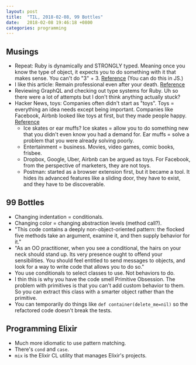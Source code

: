 ```yaml
---
layout: post
title:  "TIL, 2018-02-08, 99 Bottles"
date:   2018-02-08 19:46:18 +0800
categories: programming
---
```


## Musings

- Repeat: Ruby is dynamically and STRONGLY typed. Meaning once you know the type of object, it expects you to do something with it that makes sense. You can't do "3" + 3. [Reference](http://www.rubyfleebie.com/ruby-is-dynamically-and-strongly-typed/) (You can do this in JS.)
- I like this article: Remain professional even after your death. [Reference](http://www.rubyfleebie.com/remain-professional-even-after-your-death/)
- Reviewing GraphQL and checking out type systems for Ruby. Uh so there were a lot of attempts but I don't think anything actually stuck?
- Hacker News, toys: Companies often didn't start as "toys". Toys = everything an idea needs except being important. Companies like Facebook, Airbnb looked like toys at first, but they made people happy. [Reference](http://blog.ycombinator.com/why-toys/)
  - Ice skates or ear muffs? Ice skates = allow you to do something new that you didn't even know you had a demand for. Ear muffs = solve a problem that you were already solving poorly.
  - Entertainment = business. Movies, video games, comic books, frisbee.
  - Dropbox, Google, Uber, Airbnb can be argued as toys. For Facebook, from the perspective of marketers, they are not toys.
  - Postman: started as a browser extension first, but it became a tool. It hides its advanced features like a sliding door, they have to exist, and they have to be discoverable.

## 99 Bottles

- Changing indentation = conditionals.
- Changing color = changing abstraction levels (method call?).
- "This code contains a deeply non-object-oriented pattern: the flocked five methods take an argument, examine it, and then supply behavior for it."
- "As an OO practitioner, when you see a conditional, the hairs on your neck should stand up. Its very presence ought to offend your sensibilities. You should feel entitled to send messages to objects, and look for a way to write code that allows you to do so."
- You use conditionals to select classes to use. Not behaviors to do.
- I thin this is why you have the code smell Primitive Obsession. The problem with primitives is that you can't add custom behavior to them. So you can extract this class with a smarter object rather than the primitive.
- You can temporarily do things like `def container(delete_me=nil)` so the refactored code doesn't break the tests.

## Programming Elixir

- Much more idiomatic to use pattern matching.
- There's `cond` and `case`.
- `mix` is the Elixir CL utility that manages Elixir's projects.
